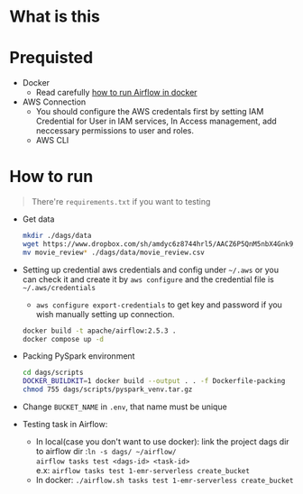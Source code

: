 <!---------------------->
# What is this

# Prequisted

- Docker
  - Read carefully [how to run Airflow in docker](https://airflow.apache.org/docs/apache-airflow/stable/howto/docker-compose/index.html)
- AWS Connection
  - You should configure the AWS credentals first by setting IAM Credential for User in IAM services, In Access management, add neccessary permissions to user and roles.
  - AWS CLI
  
# How to run

> There're `requirements.txt` if you want to testing

- Get data
  
  ```sh
  mkdir ./dags/data
  wget https://www.dropbox.com/sh/amdyc6z8744hrl5/AACZ6P5QnM5nbX4Gnk9_JW0Ma/movie_review/movie_review.csv?dl=0
  mv movie_review* ./dags/data/movie_review.csv
  ```

- Setting up credential aws credentials and config under `~/.aws` or you can check it and create it by `aws configure` and the credential file is `~/.aws/credentials`
  - `aws configure export-credentials` to get key and password if you wish manually setting up connection.
  <!-- - esle: `cp ~/.aws . -R` -->
  ```sh
  docker build -t apache/airflow:2.5.3 .
  docker compose up -d
  ```

- Packing PySpark environment
  
  ```sh
  cd dags/scripts
  DOCKER_BUILDKIT=1 docker build --output . . -f Dockerfile-packing
  chmod 755 dags/scripts/pyspark_venv.tar.gz
  ```

- Change `BUCKET_NAME` in `.env`, that name must be unique
  
- Testing task in Airflow:
  - In local(case you don't want to use docker):
    link the project dags dir to airflow dir :`ln -s dags/ ~/airflow/` <br>
    `airflow tasks test <dags-id> <task-id>` <br>
    e.x: `airflow tasks test 1-emr-serverless create_bucket`
  - In docker:
    `./airflow.sh tasks test 1-emr-serverless create_bucket`
